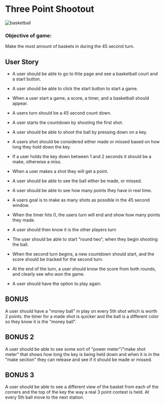 # Three Point Shootout

![basketball](http://www.sonicboomshop.com/images/praxis/frontpage/feature/img11.png)

### Objective of game:
Make the most amount of baskets in during the 45 second turn.

## User Story

- A user should be able to go to thte page and see a basketball court and a start button.

- A user should be able to click the start button to start a game.

- When a user start a game, a score, a timer, and a basketball should appear.

- A users turn should be a 45 second count down.

- A user starts the countdown by shooting the first shot.

- A user should be able to shoot the ball by pressing down on a key.

- A users shot should be considered either made or missed based on how long they hold down the key.

- If a user holds the key down between 1 and 2 seconds it should be a make, otherwise a miss.

- When a user makes a shot they will get a point.

- A user should be able to see the ball either be made, or missed.

- A user should be able to see how many points they have in real time.

- A users goal is to make as many shots as possible in the 45 second window.

- When the timer hits 0, the users turn will end and show how many points they made.

- A user should then know it is the other players turn

- The user should be able to start "round two", when they begin shooting the ball.

- When the second turn begins, a new countdown should start, and the score should be tracked for the second turn.

- At the end of the turn, a user should know the score from both rounds, and clearly see who won the game.

- A user should have the option to play again.

## BONUS
A user should have a "money ball" in play on every 5th shot which is worth 2 points. the timer for a made shot is quicker and the ball is a different color so they know it is the "money ball".

## BONUS 2
A user should be able to see some sort of "power meter"/"make shot meter" that shows how long the key is being held down and when it is in the "make section" they can release and see if it should be made or missed.

## BONUS 3
A user should be able to see a different view of the basket from each of the corners and the top of the key the way a real 3 point contest is held. At every 5th ball move to the next station.
